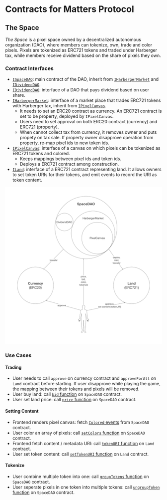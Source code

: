 # Contracts for Matters Protocol

## The Space

_The Space_ is a pixel space owned by a decentralized autonomous organization (DAO), where members can tokenize, own, trade and color pixels. Pixels are tokenized as ERC721 tokens and traded under Harberger tax, while members receive dividend based on the share of pixels they own.

### Contract Interfaces

- [`ISpaceDAO`](./docs/TheSpace/ISpace.md): main contract of the DAO, inherit from [`IHarbergerMarket`](./docs/TheSpace/IHarbergerMarket.md) and [`IDividendDAO`](./docs/TheSpace/IDividendDAO.md).
- [`IDividendDAO`](./docs/TheSpace/IDividendDAO.md): interface of a DAO that pays dividend based on user share.
- [`IHarbergerMarket`](./docs/TheSpace/IHarbergerMarket.md): interface of a market place that trades ERC721 tokens with Harberger tax, inherit from [`IPixelCanvas`](./docs/TheSpace/IPixelCanvas.md).
  - It needs to set an ERC20 contract as currency. An ERC721 contract is set to be property, deployed by `IPixelCanvas`.
  - Users need to set approval on both ERC20 contract (currency) and ERC721 (property).
  - When cannot collect tax from currency, it removes owner and puts propety on tax sale. If property owner disapprove operation from property, re-map pixel ids to new token ids.
- [`IPixelCanvas`](./docs/TheSpace/IPixelCanvas.md): interface of a canvas on which pixels can be tokenized as ERC721 tokens and colored.
  - Keeps mappings between pixel ids and token ids.
  - Deploys a ERC721 contract among construction.
- [`ILand`](./docs/TheSpace/ILand.md): interface of a ERC721 contract representing land. It allows owners to set token URIs for their tokens, and emit events to record the URI as token content.

![The Space Contracts Relationship](./docs/TheSpace/TheSpaceContracts.png "The Space Contracts Relationship")

### Use Cases

#### Trading

- User needs to call `approve` on currency contract and `approveForAll` on `Land` contract before starting. If user disapprove while playing the game, the mapping between their tokens and pixels will be removed.
- User buy land: call [`bid` function](./docs/TheSpace/IHarbergerMarket.md) on `SpaceDAO` contract.
- User set land price: call [`price` function](./docs/TheSpace/IHarbergerMarket.md) on `SpaceDAO` contract.

#### Setting Content

- Frontend renders pixel canvas: fetch [`Colored` events](./docs/TheSpace/IPixelCanvas.md) from `SpaceDAO` contract.
- User color an array of pixels: call [`setColors` function](./docs/TheSpace/IPixelCanvas.md) on `SpaceDAO` contract.
- Frontend fetch content / metadata URI: call [`tokenURI` function](./docs/TheSpace/ILand.md) on `Land` contract.
- User set token content: call [`setTokenURI` function](./docs/TheSpace/ILand.md) on `Land` contract.

#### Tokenize

- User combine multiple token into one: call [`groupTokens` function](./docs/TheSpace/IPixelCanvas.md) on `SpaceDAO` contract.
- User seperate pixels in one token into multiple tokens: call [`ungroupToken` function](./docs/TheSpace/IPixelCanvas.md) on `SpaceDAO` contract.
